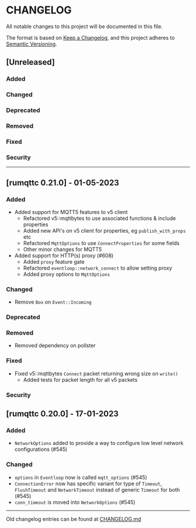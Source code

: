 # CHANGELOG

All notable changes to this project will be documented in this file.

The format is based on [Keep a Changelog](https://keepachangelog.com/en/1.0.0/),
and this project adheres to [Semantic Versioning](https://semver.org/spec/v2.0.0.html).

## [Unreleased]

### Added

### Changed

### Deprecated

### Removed

### Fixed

### Security

---

## [rumqttc 0.21.0] - 01-05-2023

### Added
 - Added support for MQTT5 features to v5 client
   - Refactored v5::mqttbytes to use associated functions & include properties
   - Added new API's on v5 client for properties, eg `publish_with_props` etc
   - Refactored `MqttOptions` to use `ConnectProperties` for some fields
   - Other minor changes for MQTT5
  - Added support for HTTP(s) proxy (#608)
    - Added `proxy` feature gate
    - Refactored `eventloop::network_connect` to allow setting proxy
    - Added proxy options to `MqttOptions`

### Changed
- Remove `Box` on `Event::Incoming`

### Deprecated

### Removed
 - Removed dependency on pollster

### Fixed
 - Fixed v5::mqttbytes `Connect` packet returning wrong size on `write()`
   - Added tests for packet length for all v5 packets

### Security


## [rumqttc 0.20.0] - 17-01-2023

### Added
- `NetworkOptions` added to provide a way to configure low level network configurations (#545)

### Changed
- `options` in `Eventloop` now is called `mqtt_options` (#545)
- `ConnectionError` now has specific variant for type of `Timeout`, `FlushTimeout` and `NetworkTimeout` instead of generic `Timeout` for both (#545)
- `conn_timeout` is moved into `NetworkOptions` (#545)

---

Old changelog entries can be found at [CHANGELOG.md](../CHANGELOG.md)
